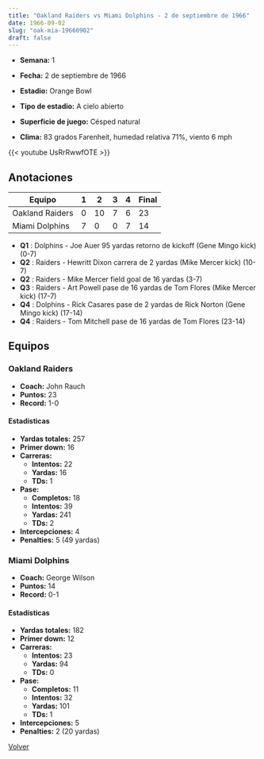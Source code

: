 ```yaml
---
title: "Oakland Raiders vs Miami Dolphins - 2 de septiembre de 1966"
date: 1966-09-02
slug: "oak-mia-19660902"
draft: false
---
```


* **Semana:** 1
* **Fecha:** 2 de septiembre de 1966

* **Estadio:** Orange Bowl
* **Tipo de estadio:** A cielo abierto
* **Superficie de juego:** Césped natural
* **Clima:** 83 grados Farenheit, humedad relativa 71%, viento 6 mph


{{< youtube UsRrRwwfOTE >}}


## Anotaciones
| Equipo | 1 | 2 | 3 | 4 | Final |
|--------|---|---|---|---|-------|
| Oakland Raiders  | 0 | 10 | 7 | 6  | 23 |
| Miami Dolphins  | 7 | 0 | 0 | 7  | 14 |
* **Q1** : Dolphins - Joe Auer 95 yardas retorno de kickoff (Gene Mingo kick) (0-7)
* **Q2** : Raiders - Hewritt Dixon carrera de 2 yardas (Mike Mercer kick) (10-7)
* **Q2** : Raiders - Mike Mercer field goal de 16 yardas (3-7)
* **Q3** : Raiders - Art Powell pase de 16 yardas de Tom Flores (Mike Mercer kick) (17-7)
* **Q4** : Dolphins - Rick Casares pase de 2 yardas de Rick Norton (Gene Mingo kick) (17-14)
* **Q4** : Raiders - Tom Mitchell pase de 16 yardas de Tom Flores (23-14)


## Equipos


### Oakland Raiders
* **Coach:** John Rauch
* **Puntos:** 23
* **Record:** 1-0
#### Estadísticas
* **Yardas totales:** 257
* **Primer down:** 16
* **Carreras:**
  * **Intentos:** 22
  * **Yardas:** 16
  * **TDs:** 1
* **Pase:**
  * **Completos:** 18
  * **Intentos:** 39
  * **Yardas:** 241
  * **TDs:** 2
* **Intercepciones:** 4
* **Penalties:** 5 (49 yardas)

### Miami Dolphins
* **Coach:** George Wilson
* **Puntos:** 14
* **Record:** 0-1
#### Estadísticas
* **Yardas totales:** 182
* **Primer down:** 12
* **Carreras:**
  * **Intentos:** 23
  * **Yardas:** 94
  * **TDs:** 0
* **Pase:**
  * **Completos:** 11
  * **Intentos:** 32
  * **Yardas:** 101
  * **TDs:** 1
* **Intercepciones:** 5
* **Penalties:** 2 (20 yardas)


[Volver](/historia/1966)
